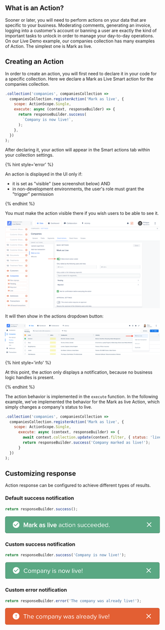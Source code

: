 ## What is an Action?

Sooner or later, you will need to perform actions on your data that are specific to your business. Moderating comments, generating an invoice, logging into a customer’s account or banning a user are exactly the kind of important tasks to unlock in order to manage your day-to-day operations.
On our Live Demo example, our companies collection has many examples of Action. The simplest one is Mark as live.

## Creating an Action

In order to create an action, you will first need to declare it in your code for a specific collection. Here we declare a Mark as Live Smart action for the companies collection.

```javascript
.collection('companies', companiesCollection =>
  companiesCollection.registerAction('Mark as live', {
    scope: ActionScope.Single,
    execute: async (context, responseBuilder) => {
      return responseBuilder.success(
        `Company is now live!`,
      );
    },
  })
);
```

After declaring it, your action will appear in the Smart actions tab within your collection settings.

{% hint style='error' %}

An action is displayed in the UI only if:

- it is set as "visible" (see screenshot below)
  AND
- in non-development environments, the user's role must grant the "trigger" permission

{% endhint %}

You must make the action visible there if you wish users to be able to see it.

![](../assets/actions-visibility.png)

It will then show in the actions dropdown button:

![](../assets/actions-dropdown.png)

{% hint style='info' %}

At this point, the action only displays a notification, because no business logic handles is present.

{% endhint %}

The action behavior is implemented in the `execute` function.
In the following example, we've implemented the behavior for the Mark as live Action, which simply changes a company's status to live.

```javascript
.collection('companies', companiesCollection =>
  companiesCollection.registerAction('Mark as live', {
    scope: ActionScope.Single,
      execute: async (context, responseBuilder) => {
        await context.collection.update(context.filter, { status: 'live' });
        return responseBuilder.success('Company marked as live!');
      }
  })
);
```

## Customizing response

Action response can be configured to achieve different types of results.

### Default success notification

```javascript
return responseBuilder.success();
```

![](../assets/actions-default-success-response.png)

### Custom success notification

```javascript
return responseBuilder.success('Company is now live!');
```

![](../assets/actions-custom-success-response.png)

### Custom error notification

```javascript
return responseBuilder.error('The company was already live!');
```

![](../assets/actions-custom-error-response.png)

